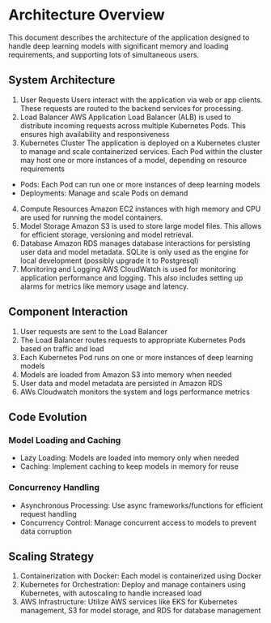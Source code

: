 # Architecture Overview
This document describes the architecture of the application designed to handle deep learning models 
with significant memory and loading requirements, and supporting lots of simultaneous users.

## System Architecture
1. User Requests
Users interact with the application via web or app clients. These requests are routed to the backend
services for processing.
2. Load Balancer
AWS Application Load Balancer (ALB) is used to distribute incoming requests across multiple Kubernetes
Pods. This ensures high availability and responsiveness
3. Kubernetes Cluster
The application is deployed on a Kubernetes cluster to manage and scale containerized services. Each
Pod within the cluster may host one or more instances of a model, depending on resource requirements
- Pods: Each Pod can run one or more instances of deep learning models
- Deployments: Manage and scale Pods on demand
4. Compute Resources
Amazon EC2 instances with high memory and CPU are used for running the model containers.
5. Model Storage
Amazon S3 is used to store large model files. This allows for efficient storage, versioning and 
model retrieval.
6. Database
Amazon RDS manages database interactions for persisting user data and model metadata. SQLite is only
used as the engine for local development (possibly upgrade it to Postgresql)
7. Monitoring and Logging
AWS CloudWatch is used for monitoring application performance and logging. This also includes setting
up alarms for metrics like memory usage and latency.

## Component Interaction
1. User requests are sent to the Load Balancer
2. The Load Balancer routes requests to appropriate Kubernetes Pods based on traffic and load
3. Each Kubernetes Pod runs on one or more instances of deep learning models
4. Models are loaded from Amazon S3 into memory when needed
5. User data and model metadata are persisted in Amazon RDS
6. AWs Cloudwatch monitors the system and logs performance metrics

## Code Evolution
### Model Loading and Caching
- Lazy Loading: Models are loaded into memory only when needed
- Caching: Implement caching to keep models in memory for reuse
### Concurrency Handling
- Asynchronous Processing: Use async frameworks/functions for efficient request handling
- Concurrency Control: Manage concurrent access to models to prevent data corruption

## Scaling Strategy
1. Containerization with Docker: Each model is containerized using Docker
2. Kubernetes for Orchestration: Deploy and manage containers using Kubernetes, with autoscaling
to handle increased load
3. AWS Infrastructure: Utilize AWS services like EKS for Kubernetes management, S3 for model 
storage, and RDS for database management 
